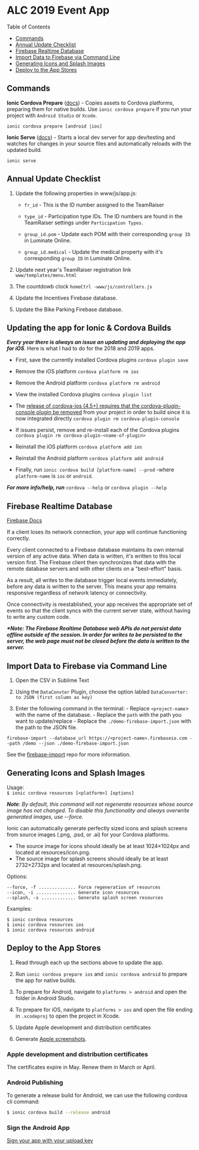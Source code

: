 # ALC 2019 Event App

Table of Contents<br>

- [Commands](#commands)<br>
- [Annual Update Checklist](#annual-update-checklist)<br>
- [Firebase Realtime Database](#firebase-realtime-database)<br>
- [Import Data to Firebase via Command Line](#import-data-to-firebase-via-command-line)<br>
- [Generating Icons and Splash Images](#generating-icons-and-splash-images)<br>
- [Deploy to the App Stores](#deploy-to-the-app-stores)

## Commands

**Ionic Cordova Prepare** ([docs](https://ionicframework.com/docs/cli/commands/cordova-prepare)) - Copies assets to Cordova platforms, preparing them for native builds. Use `ionic cordova prepare` if you run your project with `Android Studio` or `Xcode`.

`ionic cordova prepare [android |ios]`

**Ionic Serve** ([docs](https://ionicframework.com/docs/cli/commands/serve)) - Starts a local dev server for app dev/testing and watches for changes in your source files and automatically reloads with the updated build.

`ionic serve`

## Annual Update Checklist

1. Update the following properties in www/js/app.js:

   - `fr_id` - This is the ID number assigned to the TeamRaiser

   - `type_id` - Participation type IDs. The ID numbers are found in the TeamRaiser settings under `Participation Types`.

   - `group_id.pom` - Update each POM with their corresponding `group ID` in Luminate Online.

   - `group_id.medical` - Update the medical property with it's corresponding `group ID` in Luminate Online.

2. Update next year's TeamRaiser registration link `www/templates/menu.html`

3. The countdowb clock `homeCtrl -www/js/controllers.js`

4. Update the Incentives Firebase database.

5. Update the Bike Parking Firebase database.

## Updating the app for Ionic & Cordova Builds

**_Every year there is always an issue an updating and deploying the app for iOS_**. Here is what I had to do for the 2018 and 2019 apps.

- First, save the currently installed Cordova plugins `cordova plugin save`

- Remove the iOS platform `cordova platform rm ios`

- Remove the Android platform `cordova platform rm android`

- View the installed Cordova plugins `cordova plugin list`

- The [release of cordova-ios (4.5+) requires that the cordova-plugin-console plugin be removed](https://forum.ionicframework.com/t/ionic-not-building-for-ios-linker-command-failed-error-65/91481/7) from your project in order to build since it is now integrated directly `cordova plugin rm cordova-plugin-console`

- If issues persist, remove and re-install each of the Cordova plugins `cordova plugin rm cordova-plugin-<name-of-plugin>`

- Reinstall the iOS platform `cordova platform add ios`

- Reinstall the Android platform `cordova platform add android`

- Finally, run `ionic cordova build [platform-name] --prod` -where `platform-name` is `ios` or `android`.

**_For more info/help, run_** `cordova --help` or `cordova plugin --help`

## Firebase Realtime Database

[Firebase Docs](https://firebase.google.com/docs/database/web/read-and-write)

If a client loses its network connection, your app will continue functioning correctly.

Every client connected to a Firebase database maintains its own internal version of any active data. When data is written, it's written to this local version first. The Firebase client then synchronizes that data with the remote database servers and with other clients on a "best-effort" basis.

As a result, all writes to the database trigger local events immediately, before any data is written to the server. This means your app remains responsive regardless of network latency or connectivity.

Once connectivity is reestablished, your app receives the appropriate set of events so that the client syncs with the current server state, without having to write any custom code.

**_\*Note: The Firebase Realtime Database web APIs do not persist data offline outside of the session. In order for writes to be persisted to the server, the web page must not be closed before the data is written to the server._**

## Import Data to Firebase via Command Line

1. Open the CSV in Sublime Text

2. Using the `DataConvter` Plugin, choose the option labled `DataConverter: to JSON (first column as key)`

3. Enter the following command in the terminal: - Replace `<project-name`> with the name of the database. - Replace the `path` with the path you want to update/replace - Replace the `./demo-firebase-import.json` with the path to the JSON file.

```
firebase-import --database_url https://<project-name>.firebaseio.com --path /demo --json ./demo-firebase-import.json
```

See the [firebase-import](https://github.com/firebase/firebase-import) repo for more information.

## Generating Icons and Splash Images

Usage:<br>
`$ ionic cordova resources [<platform>] [options]`

_**Note**: By default, this command will not regenerate resources whose source image has not changed. To disable this functionality and always overwrite generated images, use --force._

Ionic can automatically generate perfectly sized icons and splash screens from source images (.png, .psd, or .ai) for your Cordova platforms.

- The source image for icons should ideally be at least 1024×1024px and located at resources/icon.png.
- The source image for splash screens should ideally be at least 2732×2732px and located at resources/splash.png.

Options:

    --force, -f .............. Force regeneration of resources
    --icon, -i ............... Generate icon resources
    --splash, -s ............. Generate splash screen resources

Examples:

`$ ionic cordova resources`<br>
`$ ionic cordova resources ios`<br>
`$ ionic cordova resources android`

## Deploy to the App Stores

1. Read through each up the sections above to update the app.

2. Run `ionic cordova prepare ios` and `ionic cordova android` to prepare the app for native builds.

3. To prepare for Android, navigate to `platforms > android` and open the folder in Android Studio.

4. To prepare for iOS, navigate to `platforms > ios` and open the file ending in `.xcodeproj` to open the project in Xcode.

5. Update Apple development and distribution certificates

6. Generate [Apple screenshots](https://help.apple.com/app-store-connect/#/devd274dd925).

### Apple development and distribution certificates

The certificates expire in May. Renew them in March or April.

### Android Publishing

To generate a release build for Android, we can use the following cordova cli command:

```bash
$ ionic cordova build --release android
```

### Sign the Android App

[Sign your app with your upload key](https://developer.android.com/studio/publish/app-signing)
